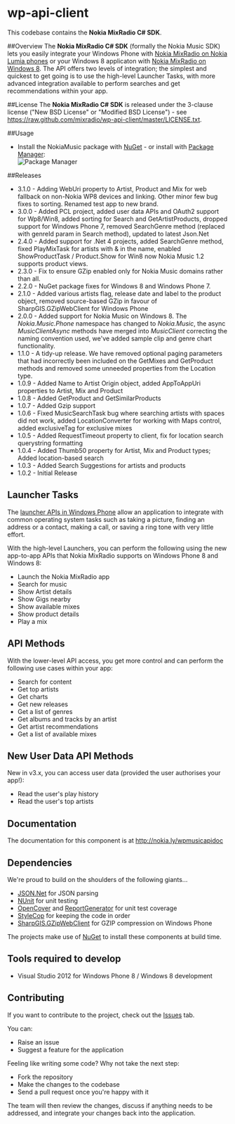 # wp-api-client

This codebase contains the **Nokia MixRadio C# SDK**.

##Overview
The **Nokia MixRadio C# SDK** (formally the Nokia Music SDK) lets you easily integrate your Windows Phone with [Nokia MixRadio on Nokia Lumia phones](http://nokia.ly/musicapp)
or your Windows 8 applicaton with [Nokia MixRadio on Windows 8](http://nokia.ly/musicappwin8).
The API offers two levels of integration; the simplest and quickest to get going is to use the high-level Launcher Tasks, with more advanced integration available to perform searches and get recommendations within your app.

##License
The **Nokia MixRadio C# SDK** is released under the 3-clause license ("New BSD License" or "Modified BSD License") - see <https://raw.github.com/mixradio/wp-api-client/master/LICENSE.txt>.

##Usage

 - Install the NokiaMusic package with [NuGet](https://nuget.org/packages/NokiaMusic) - or install with [Package Manager](http://docs.nuget.org/docs/start-here/using-the-package-manager-console): <br/>
 ![Package Manager](http://api.ent.nokia.com/assets/nuget.png)
 
##Releases

- 3.1.0 - Adding WebUri property to Artist, Product and Mix for web fallback on non-Nokia WP8 devices and linking. Other minor few bug fixes to sorting. Renamed test app to new brand.
- 3.0.0 - Added PCL project, added user data APIs and OAuth2 support for Wp8/Win8, added sorting for Search and GetArtistProducts, dropped support for Windows Phone 7, removed SearchGenre method (replaced with genreId param in Search method), updated to latest Json.Net
- 2.4.0 - Added support for .Net 4 projects, added SearchGenre method, fixed PlayMixTask for artists with & in the name, enabled ShowProductTask / Product.Show for Win8 now Nokia Music 1.2 supports product views.
- 2.3.0 - Fix to ensure GZip enabled only for Nokia Music domains rather than all.
- 2.2.0 - NuGet package fixes for Windows 8 and Windows Phone 7.
- 2.1.0 - Added various artists flag, release date and label to the product object, removed source-based GZip in favour of SharpGIS.GZipWebClient for Windows Phone
- 2.0.0 - Added support for Nokia Music on Windows 8. The *Nokia.Music.Phone* namespace has changed to *Nokia.Music*, the async *MusicClientAsync* methods have merged into *MusicClient* correcting the naming convention used, we've added sample clip and genre chart functionality.
- 1.1.0 - A tidy-up release. We have removed optional paging parameters that had incorrectly been included on the GetMixes and GetProduct methods and removed some unneeded properties from the Location type.
- 1.0.9 - Added Name to Artist Origin object, added AppToAppUri properties to Artist, Mix and Product
- 1.0.8 - Added GetProduct and GetSimilarProducts
- 1.0.7 - Added Gzip support
- 1.0.6 - Fixed MusicSearchTask bug where searching artists with spaces did not work, added LocationConverter for working with Maps control, added exclusiveTag for exclusive mixes
- 1.0.5 - Added RequestTimeout property to client, fix for location search querystring formatting
- 1.0.4 - Added Thumb50 property for Artist, Mix and Product types; Added location-based search
- 1.0.3 - Added Search Suggestions for artists and products
- 1.0.2 - Initial Release


## Launcher Tasks
The [launcher APIs in Windows Phone](http://msdn.microsoft.com/en-us/library/windowsphone/develop/ff769550.aspx) allow an application to integrate with common operating system tasks such as taking a picture, finding an address or a contact, making a call, or saving a ring tone with very little effort. 

With the high-level Launchers, you can perform the following using the new app-to-app APIs that Nokia MixRadio supports on Windows Phone 8 and Windows 8:

- Launch the Nokia MixRadio app
- Search for music
- Show Artist details
- Show Gigs nearby
- Show available mixes
- Show product details
- Play a mix 
 
## API Methods
With the lower-level API access, you get more control and can perform the following use cases within your app:

- Search for content
- Get top artists
- Get charts
- Get new releases
- Get a list of genres
- Get albums and tracks by an artist
- Get artist recommendations
- Get a list of available mixes

## New User Data API Methods
New in v3.x, you can access user data (provided the user authorises your app!):

- Read the user's play history
- Read the user's top artists

## Documentation
The documentation for this component is at <http://nokia.ly/wpmusicapidoc>

## Dependencies

We're proud to build on the shoulders of the following giants...

 - [JSON.Net](http://json.codeplex.com) for JSON parsing
 - [NUnit](http://nunit.org) for unit testing
 - [OpenCover](https://github.com/sawilde/opencover/) and [ReportGenerator](http://reportgenerator.codeplex.com) for unit test coverage
 - [StyleCop](http://stylecop.codeplex.com) for keeping the code in order
 - [SharpGIS.GZipWebClient](https://github.com/dotMorten/SharpGIS.GZipWebClient) for GZIP compression on Windows Phone
 
The projects make use of [NuGet](http://nuget.org) to install these components at build time.
 
## Tools required to develop

 - Visual Studio 2012 for Windows Phone 8 / Windows 8 development

## Contributing

If you want to contribute to the project, check out the [Issues](https://github.com/nokia-entertainment/wp-api-client/issues) tab.

You can:

 - Raise an issue
 - Suggest a feature for the application

Feeling like writing some code? Why not take the next step:

 - Fork the repository
 - Make the changes to the codebase
 - Send a pull request once you're happy with it

The team will then review the changes, discuss if anything needs to be addressed, and integrate your changes back into the application.


